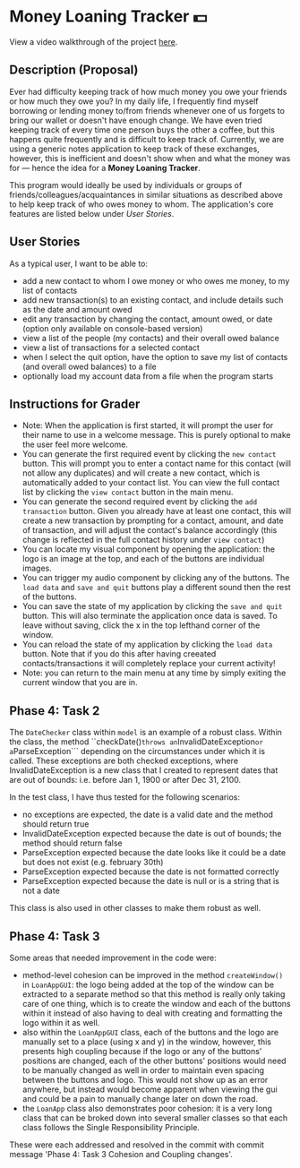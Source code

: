 # Money Loaning Tracker 💵
View a video walkthrough of the project [here](https://youtu.be/aqcrxWnILhY).

## Description (Proposal)
Ever had difficulty keeping track of how much money you owe your friends or how much they owe you? In my daily life, I frequently find myself borrowing or lending money to/from friends whenever one of us forgets to bring our wallet or doesn't have enough change. We have even tried keeping track of every time one person buys the other a coffee, but this happens quite frequently and is difficult to keep track of. Currently, we are using a generic notes application to keep track of these exchanges, however, this is inefficient and doesn't show when and what the money was for — hence the idea for a **Money Loaning Tracker**. 

This program would ideally be used by individuals or groups of friends/colleagues/acquaintances in similar situations as described above to help keep track of who owes money to whom. The application's core features are listed below under *User Stories*.

## User Stories
As a typical user, I want to be able to:
- add a new contact to whom I owe money or who owes me money, to my list of contacts
- add new transaction(s) to an existing contact, and include details such as the date and amount owed
- edit any transaction by changing the contact, amount owed, or date (option only available on console-based version)
- view a list of the people (my contacts) and their overall owed balance
- view a list of transactions for a selected contact
- when I select the quit option, have the option to save my list of contacts (and overall owed balances) to a file
- optionally load my account data from a file when the program starts

## Instructions for Grader
- Note: When the application is first started, it will prompt the user for their name to use in a welcome message. This is purely optional to make the user feel more welcome.
- You can generate the first required event by clicking the ```new contact``` button. This will prompt you to enter a contact name for this contact (will not allow any duplicates) and will create a new contact, which is automatically added to your contact list. You can view the full contact list by clicking the ```view contact``` button in the main menu.
- You can generate the second required event by clicking the ```add transaction``` button. Given you already have at least one contact, this will create a new transaction by prompting for a contact, amount, and date of transaction, and will adjust the contact's balance accordingly (this change is reflected in the full contact history under ```view contact```) 
- You can locate my visual component by opening the application: the logo is an image at the top, and each of the buttons are individual images. 
- You can trigger my audio component by clicking any of the buttons. The ```load data``` and ```save and quit``` buttons play a different sound then the rest of the buttons.
- You can save the state of my application by clicking the ```save and quit``` button. This will also terminate the application once data is saved. To leave without saving, click the x in the top lefthand corner of the window.
- You can reload the state of my application by clicking the ```load data``` button. Note that if you do this after having creeated contacts/transactions it will completely replace your current activity!
- Note: you can return to the main menu at any time by simply exiting the current window that you are in.

## Phase 4: Task 2
The ```DateChecker``` class within ```model``` is an example of a robust class. Within the class, the method ``checkDate()``` throws an ```InvalidDateException``` or a ```ParseException``` depending on the circumstances under which it is called. These exceptions are both checked exceptions, where InvalidDateException is a new class that I created to represent dates that are out of bounds: i.e. before Jan 1, 1900 or after Dec 31, 2100.

In the test class, I have thus tested for the following scenarios:
- no exceptions are expected, the date is a valid date and the method should return true
- InvalidDateException expected because the date is out of bounds; the method should return false
- ParseException expected because the date looks like it could be a date but does not exist (e.g. february 30th)
- ParseException expected because the date is not formatted correctly 
- ParseException expected because the date is null or is a string that is not a date

This class is also used in other classes to make them robust as well.

## Phase 4: Task 3
Some areas that needed improvement in the code were:
- method-level cohesion can be improved in the method ```createWindow()``` in ```LoanAppGUI```: the logo being added at the top of the window can be extracted to a separate method so that this method is really only taking care of one thing, which is to create the window and each of the buttons within it instead of also having to deal with creating and formatting the logo within it as well.
- also within the ```LoanAppGUI``` class, each of the buttons and the logo are manually set to a place (using x and y) in the window, however, this presents high coupling because if the logo or any of the buttons' positions are changed, each of the other buttons' positions would need to be manually changed as well in order to maintain even spacing between the buttons and logo. This would not show up as an error anywhere, but instead would become apparent when viewing the gui and could be a pain to manually change later on down the road.
- the ```LoanApp``` class also demonstrates poor cohesion: it is a very long class that can be broked down into several smaller classes so that each class follows the Single Responsibility Principle. 

These were each addressed and resolved in the commit with commit message 'Phase 4: Task 3 Cohesion and Coupling changes'.
